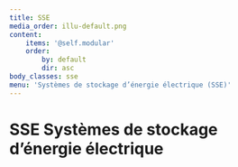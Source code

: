 ```yaml
---
title: SSE
media_order: illu-default.png
content:
    items: '@self.modular'
    order:
        by: default
        dir: asc
body_classes: sse
menu: 'Systèmes de stockage d’énergie électrique (SSE)'
---
```


<h1>
SSE
<span>Systèmes de stockage <br>d’énergie électrique </span>
</h1>
